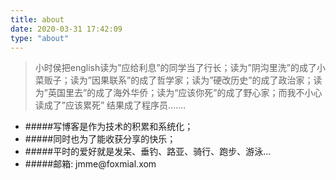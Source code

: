 ```yaml
---
title: about
date: 2020-03-31 17:42:09
type: "about"
---
```


>小时侯把english读为”应给利息”的同学当了行长；读为”阴沟里洗”的成了小菜贩子；读为”因果联系”的成了哲学家；读为”硬改历史”的成了政治家；读为”英国里去”的成了海外华侨；读为“应该你死”的成了野心家；而我不小心读成了”应该累死” 结果成了程序员.......

- #####写博客是作为技术的积累和系统化；
- #####同时也为了能收获分享的快乐；
- #####平时的爱好就是发呆、垂钓、路亚、骑行、跑步、游泳...
- #####邮箱: jmme\@foxmial.xom